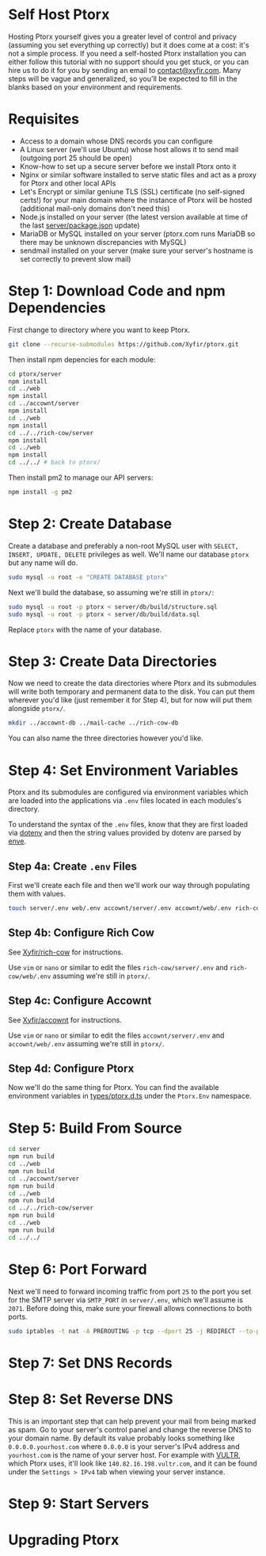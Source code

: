 # Self Host Ptorx

Hosting Ptorx yourself gives you a greater level of control and privacy (assuming you set everything up correctly) but it does come at a cost: it's not a simple process. If you need a self-hosted Ptorx installation you can either follow this tutorial with no support should you get stuck, or you can hire us to do it for you by sending an email to contact@xyfir.com. Many steps will be vague and generalized, so you'll be expected to fill in the blanks based on your environment and requirements.

# Requisites

- Access to a domain whose DNS records you can configure
- A Linux server (we'll use Ubuntu) whose host allows it to send mail (outgoing port 25 should be open)
- Know-how to set up a secure server before we install Ptorx onto it
- Nginx or similar software installed to serve static files and act as a proxy for Ptorx and other local APIs
- Let's Encrypt or similar geniune TLS (SSL) certificate (no self-signed certs!) for your main domain where the instance of Ptorx will be hosted (additional mail-only domains don't need this)
- Node.js installed on your server (the latest version available at time of the last [server/package.json](https://github.com/Xyfir/ptorx/blob/master/server/package.json) update)
- MariaDB or MySQL installed on your server (ptorx.com runs MariaDB so there may be unknown discrepancies with MySQL)
- sendmail installed on your server (make sure your server's hostname is set correctly to prevent slow mail)

# Step 1: Download Code and npm Dependencies

First change to directory where you want to keep Ptorx.

```bash
git clone --recurse-submodules https://github.com/Xyfir/ptorx.git
```

Then install npm depencies for each module:

```bash
cd ptorx/server
npm install
cd ../web
npm install
cd ../accownt/server
npm install
cd ../web
npm install
cd ../../rich-cow/server
npm install
cd ../web
npm install
cd ../../ # back to ptorx/
```

Then install pm2 to manage our API servers:

```bash
npm install -g pm2
```

# Step 2: Create Database

Create a database and preferably a non-root MySQL user with `SELECT, INSERT, UPDATE, DELETE` privileges as well. We'll name our database `ptorx` but any name will do.

```bash
sudo mysql -u root -e "CREATE DATABASE ptorx"
```

Next we'll build the database, so assuming we're still in `ptorx/`:

```bash
sudo mysql -u root -p ptorx < server/db/build/structure.sql
sudo mysql -u root -p ptorx < server/db/build/data.sql
```

Replace `ptorx` with the name of your database.

# Step 3: Create Data Directories

Now we need to create the data directories where Ptorx and its submodules will write both temporary and permanent data to the disk. You can put them wherever you'd like (just remember it for Step 4), but for now will put them alongside `ptorx/`.

```bash
mkdir ../accownt-db ../mail-cache ../rich-cow-db
```

You can also name the three directories however you'd like.

# Step 4: Set Environment Variables

Ptorx and its submodules are configured via environment variables which are loaded into the applications via `.env` files located in each modules's directory.

To understand the syntax of the `.env` files, know that they are first loaded via [dotenv](https://www.npmjs.com/package/dotenv) and then the string values provided by dotenv are parsed by [enve](https://www.npmjs.com/package/dotenv).

## Step 4a: Create `.env` Files

First we'll create each file and then we'll work our way through populating them with values.

```bash
touch server/.env web/.env accownt/server/.env accownt/web/.env rich-cow/server/.env rich-cow/web/.env
```

## Step 4b: Configure Rich Cow

See [Xyfir/rich-cow](https://github.com/Xyfir/rich-cow) for instructions.

Use `vim` or `nano` or similar to edit the files `rich-cow/server/.env` and `rich-cow/web/.env` assuming we're still in `ptorx/`.

## Step 4c: Configure Accownt

See [Xyfir/accownt](https://github.com/Xyfir/accownt) for instructions.

Use `vim` or `nano` or similar to edit the files `accownt/server/.env` and `accownt/web/.env` assuming we're still in `ptorx/`.

## Step 4d: Configure Ptorx

Now we'll do the same thing for Ptorx. You can find the available environment variables in [types/ptorx.d.ts](https://github.com/Xyfir/ptorx/blob/master/types/ptorx.d.ts) under the `Ptorx.Env` namespace.

# Step 5: Build From Source

```bash
cd server
npm run build
cd ../web
npm run build
cd ../accownt/server
npm run build
cd ../web
npm run build
cd ../../rich-cow/server
npm run build
cd ../web
npm run build
cd ../../
```

# Step 6: Port Forward

Next we'll need to forward incoming traffic from port `25` to the port you set for the SMTP server via `SMTP_PORT` in `server/.env`, which we'll assume is `2071`. Before doing this, make sure your firewall allows connections to both ports.

```bash
sudo iptables -t nat -A PREROUTING -p tcp --dport 25 -j REDIRECT --to-port 2071
```

# Step 7: Set DNS Records

# Step 8: Set Reverse DNS

This is an important step that can help prevent your mail from being marked as spam. Go to your server's control panel and change the reverse DNS to your domain name. By default its value probably looks something like `0.0.0.0.yourhost.com` where `0.0.0.0` is your server's IPv4 address and `yourhost.com` is the name of your server host. For example with [VULTR](https://www.vultr.com/?ref=7140527), which Ptorx uses, it'll look like `140.82.16.198.vultr.com`, and it can be found under the `Settings > IPv4` tab when viewing your server instance.

# Step 9: Start Servers

# Upgrading Ptorx
